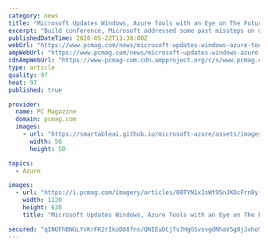 ```yaml
---
category: news
title: "Microsoft Updates Windows, Azure Tools with an Eye on The Future"
excerpt: "Build conference, Microsoft addressed some past missteps on development, while expanding its GitHub, Visual Studio, Azure, and Office platforms."
publishedDateTime: 2020-05-22T13:38:00Z
webUrl: "https://www.pcmag.com/news/microsoft-updates-windows-azure-tools-with-an-eye-on-the-future"
ampWebUrl: "https://www.pcmag.com/news/microsoft-updates-windows-azure-tools-with-an-eye-on-the-future?amp=true"
cdnAmpWebUrl: "https://www-pcmag-com.cdn.ampproject.org/c/s/www.pcmag.com/news/microsoft-updates-windows-azure-tools-with-an-eye-on-the-future?amp=true"
type: article
quality: 97
heat: 97
published: true

provider:
  name: PC Magazine
  domain: pcmag.com
  images:
    - url: "https://smartableai.github.io/microsoft-azure/assets/images/organizations/pcmag.com-50x50.jpg"
      width: 50
      height: 50

topics:
  - Azure

images:
  - url: "https://i.pcmag.com/imagery/articles/00TYN1x1sWt95nJKOcFrn8y-1.fit_lim.size_1200x630.v_1590154031.jpg"
    width: 1120
    height: 630
    title: "Microsoft Updates Windows, Azure Tools with an Eye on The Future"

secured: "qINOFhBNGLYvKrFK2rIkoD88fns/QNIEuDCjTv7HgGSvovgdNhaV5g0jJxhoS+yuf/zxC8fO6xEdRKq0/5XNsMfngAMTWGP1I5+CpKBbKSakSeGALzwpyTHKCG/z4OemS7UiWIaGuxuj+K8EOcNGadQvfTP1W+uALDjuAK5keTCgCO2xM8rgiIjS7RnjV0vZWCnBGXty2cxxCDM6PfC4CyYfIX8MF/6vRv2dfQm+XzEqAkHVCZeq2p1bKtcuTHMjqRNhdjfi/aY3I6BX2fUVMzkeIym42mjOiCrZBXdvw1dLcWhBP5FLz8RnNLw/FNlEzFBgyJ8XLcCxXeQffSQjw+MlbZu9aPlklYx82X2Ainhh4/lnlDAUtpqgXiNZxUJYwuu4wd4rUIGIclDt5+4lIsIgpFlKXyhFvwmbQcIUKBkTUVqXdbCy2Vl8F1Hr1SaTXvXeEveETg8QHH3uthxmXSYs5sF6nS+Lik7Ey02BBxg=;D/AlhpRcCDszyQeS59cd3A=="
---
```


